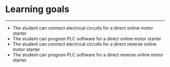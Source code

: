 # Learning goals
_____________________________________
* The student can connect electrical circuits for a direct online motor starter
* The student can program PLC software for a direct online motor starter
* The student can connect electrical circuits for a direct reverse online motor starter
* The student can program PLC software for a direct reverse online motor starter
